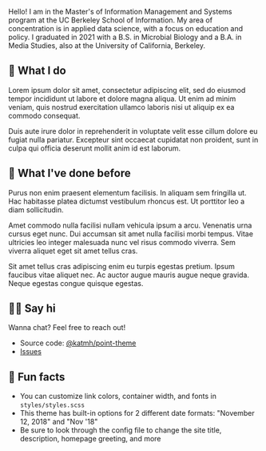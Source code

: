 ---
---

Hello! I am in the Master's of Information Management and Systems program at the UC Berkeley School of Information. My area of concentration is in applied data science, with a focus on education and policy. I graduated in 2021 with a B.S. in Microbial Biology and a B.A. in Media Studies, also at the University of California, Berkeley.


## 🤷 What I do

Lorem ipsum dolor sit amet, consectetur adipiscing elit, sed do eiusmod tempor incididunt ut labore et dolore magna aliqua. Ut enim ad minim veniam, quis nostrud exercitation ullamco laboris nisi ut aliquip ex ea commodo consequat.

Duis aute irure dolor in reprehenderit in voluptate velit esse cillum dolore eu fugiat nulla pariatur. Excepteur sint occaecat cupidatat non proident, sunt in culpa qui officia deserunt mollit anim id est laborum.

## 🦕 What I've done before

Purus non enim praesent elementum facilisis. In aliquam sem fringilla ut. Hac habitasse platea dictumst vestibulum rhoncus est. Ut porttitor leo a diam sollicitudin.

Amet commodo nulla facilisi nullam vehicula ipsum a arcu. Venenatis urna cursus eget nunc. Dui accumsan sit amet nulla facilisi morbi tempus. Vitae ultricies leo integer malesuada nunc vel risus commodo viverra. Sem viverra aliquet eget sit amet tellus cras.

Sit amet tellus cras adipiscing enim eu turpis egestas pretium. Ipsum faucibus vitae aliquet nec. Ac auctor augue mauris augue neque gravida. Neque egestas congue quisque egestas.

## 👋🏻 Say hi

Wanna chat? Feel free to reach out!

- Source code: [@katmh/point-theme](http://github.com/katmh/point-theme)
- [Issues](https://github.com/katmh/point-theme/issues)

## 📠 Fun facts

- You can customize link colors, container width, and fonts in `styles/styles.scss`
- This theme has built-in options for 2 different date formats: "November 12, 2018" and "Nov '18"
- Be sure to look through the config file to change the site title, description, homepage greeting, and more
